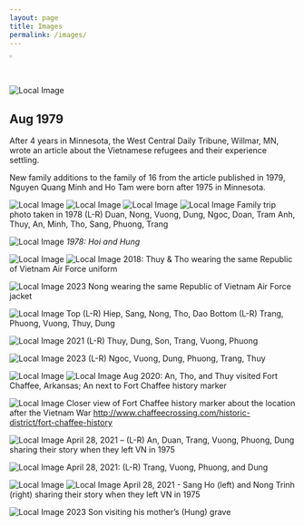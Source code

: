 ```yaml
---
layout: page
title: Images
permalink: /images/
---
```

<img src="/images/image20.png" alt="image" width="auto" height="1%">

![Local Image](/images/image8.png)
## Aug 1979
After 4 years in Minnesota, the West Central Daily Tribune, Willmar, MN, wrote an article about the Vietnamese refugees and their experience settling.

New family additions to the family of 16 from the article published in 1979, Nguyen Quang Minh and Ho Tam were born after 1975 in Minnesota.

![Local Image](/images/image3.png)
![Local Image](/images/image2.png)
![Local Image](/images/image12.png)
![Local Image](/images/image22.png)
Family trip photo taken in 1978 
(L-R) Duan, Nong, Vuong, Dung, Ngoc, Doan, Tram Anh, Thuy, An, Minh, Tho, Sang, Phuong, Trang

![Local Image](/images/image9.png)
*1978: Hoi and Hung*

![Local Image](/images/image23.png)
![Local Image](/images/image21.png)
2018: Thuy & Tho wearing the same Republic of Vietnam Air Force uniform

![Local Image](/images/image15.png)
2023 Nong wearing the same Republic of Vietnam Air Force jacket

![Local Image](/images/image13.png)
Top (L-R) Hiep, Sang, Nong, Tho, Dao
Bottom (L-R) Trang, Phuong, Vuong, Thuy, Dung

![Local Image](/images/image24.png)
2021 (L-R) Thuy, Dung, Son, Trang, Vuong, Phuong

![Local Image](/images/image18.png)
2023 (L-R) Ngoc, Vuong, Dung, Phuong, Trang, Thuy

![Local Image](/images/image26.png) ![Local Image](/images/image4.png)
Aug 2020: An, Tho, and Thuy visited Fort Chaffee, Arkansas; An next to Fort Chaffee history marker

![Local Image](/images/image28.png)
Closer view of Fort Chaffee history marker about the location after the Vietnam War
http://www.chaffeecrossing.com/historic-district/fort-chaffee-history

![Local Image](/images/image25.png)
April 28, 2021 – (L-R) An, Duan, Trang, Vuong, Phuong, Dung sharing their story when they left VN in 1975

![Local Image](/images/image6.png)
April 28, 2021: (L-R) Trang, Vuong, Phuong, and Dung

![Local Image](/images/image27.png) ![Local Image](/images/image7.png)
April 28, 2021 - Sang Ho (left) and Nong Trinh (right) sharing their story when they left VN in 1975

![Local Image](/images/image29.png)
2023 Son visiting his mother’s (Hung) grave 
